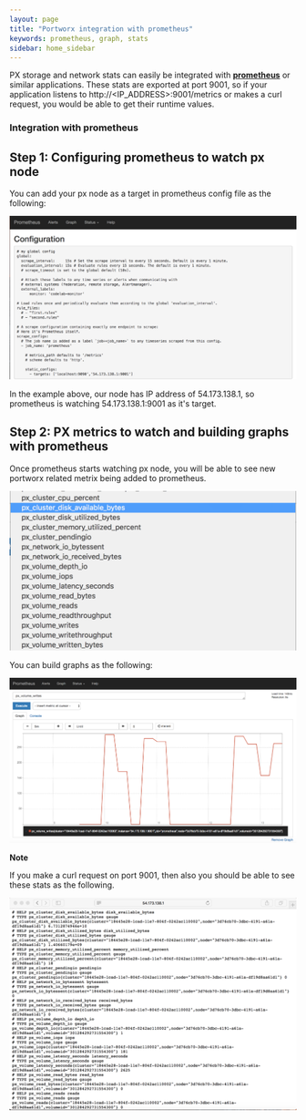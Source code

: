 ```yaml
---
layout: page
title: "Portworx integration with prometheus"
keywords: prometheus, graph, stats
sidebar: home_sidebar
---
```


PX storage and network stats can easily be integrated with [**prometheus**](https://prometheus.io) or similar applications.
These stats are exported at port 9001, so if your application listens to http://<IP_ADDRESS>:9001/metrics or makes a curl request, you would be able to get their runtime values.

### Integration with prometheus

## Step 1: Configuring prometheus to watch px node
You can add your px node as a target in prometheus config file as the following:

![Prometheus Config File](images/prometheus-config.png "Prometheus Config File")

In the example above, our node has IP address of 54.173.138.1, so prometheus is watching 54.173.138.1:9001 as it's target.

## Step 2: PX metrics to watch and building graphs with prometheus

Once prometheus starts watching px node, you will be able to see new portworx related metrix being added to prometheus. 

![PX Metrics in Prometheus](images/px-metrics-in-prometheus.png "PX Metrics in Prometheus")

You can build graphs as the following:

![Building a Graph with Prometheus](images/building-a-graph-with-prometheus.png "Building a Graph with Prometheus")

**Note**

If you make a curl request on port 9001, then also you should be able to see these stats as the following.

![Curl Request on 9001](images/curl-request-on-9001.png "Curl Request on 9001")




